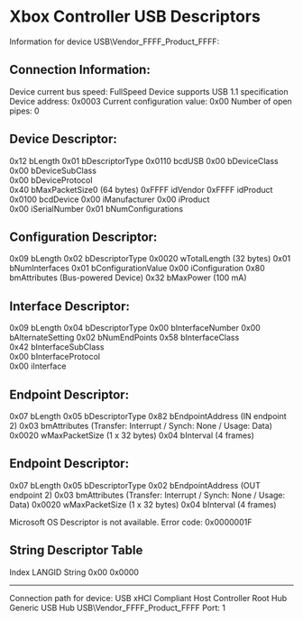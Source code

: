 # Xbox Controller USB Descriptors

Information for device USB\Vendor_FFFF_Product_FFFF:

Connection Information:
------------------------------
Device current bus speed: FullSpeed
Device supports USB 1.1 specification
Device address: 0x0003
Current configuration value: 0x00
Number of open pipes: 0

Device Descriptor:
------------------------------
0x12	bLength
0x01	bDescriptorType
0x0110	bcdUSB
0x00	bDeviceClass      
0x00	bDeviceSubClass   
0x00	bDeviceProtocol   
0x40	bMaxPacketSize0   (64 bytes)
0xFFFF	idVendor
0xFFFF	idProduct
0x0100	bcdDevice
0x00	iManufacturer
0x00	iProduct     
0x00	iSerialNumber
0x01	bNumConfigurations

Configuration Descriptor:
------------------------------
0x09	bLength
0x02	bDescriptorType
0x0020	wTotalLength   (32 bytes)
0x01	bNumInterfaces
0x01	bConfigurationValue
0x00	iConfiguration
0x80	bmAttributes   (Bus-powered Device)
0x32	bMaxPower      (100 mA)

Interface Descriptor:
------------------------------
0x09	bLength
0x04	bDescriptorType
0x00	bInterfaceNumber
0x00	bAlternateSetting
0x02	bNumEndPoints
0x58	bInterfaceClass      
0x42	bInterfaceSubClass   
0x00	bInterfaceProtocol   
0x00	iInterface

Endpoint Descriptor:
------------------------------
0x07	bLength
0x05	bDescriptorType
0x82	bEndpointAddress  (IN endpoint 2)
0x03	bmAttributes      (Transfer: Interrupt / Synch: None / Usage: Data)
0x0020	wMaxPacketSize    (1 x 32 bytes)
0x04	bInterval         (4 frames)

Endpoint Descriptor:
------------------------------
0x07	bLength
0x05	bDescriptorType
0x02	bEndpointAddress  (OUT endpoint 2)
0x03	bmAttributes      (Transfer: Interrupt / Synch: None / Usage: Data)
0x0020	wMaxPacketSize    (1 x 32 bytes)
0x04	bInterval         (4 frames)

Microsoft OS Descriptor is not available. Error code: 0x0000001F

String Descriptor Table
--------------------------------
Index  LANGID  String
0x00   0x0000  

------------------------------

Connection path for device: 
USB xHCI Compliant Host Controller
Root Hub
Generic USB Hub
USB\Vendor_FFFF_Product_FFFF Port: 1